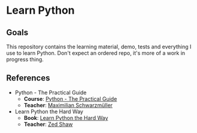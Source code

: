 # Learn Python

## Goals

This repository contains the learning material, demo, tests and everything I use to learn Python. Don't expect an ordered repo, it's more of a work in progress thing.

## References

- Python - The Practical Guide
  - **Course**: [Python - The Practical Guide](https://www.udemy.com/course/learn-python-by-building-a-blockchain-cryptocurrency)
  - **Teacher**: [Maximilian Schwarzmüller](https://www.udemy.com/user/maximilian-schwarzmuller/)
- Learn Python the Hard Way
  - **Book**: [Learn Python the Hard Way](https://learnpythonthehardway.org/python3/)
  - **Teacher**: [Zed Shaw](https://en.wikipedia.org/wiki/Zed_Shaw)
